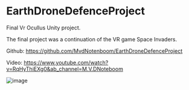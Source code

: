 # EarthDroneDefenceProject
Final Vr Ocullus Unity project.

The final project was a continuation of the VR game Space Invaders.

Github: https://github.com/MvdNotenboom/EarthDroneDefenceProject

Video: https://www.youtube.com/watch?v=RqHyThiEXg0&ab_channel=M.V.DNoteboom

![image](https://user-images.githubusercontent.com/32570073/143313804-d676f212-f7f0-46db-add1-dcc626e6546a.png)

